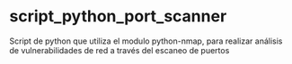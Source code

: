 # script_python_port_scanner
Script de python que utiliza el modulo python-nmap, para realizar análisis de vulnerabilidades de red a través del escaneo de puertos
